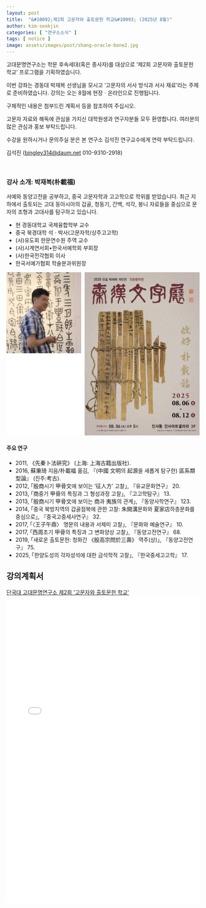 ```yaml
---
layout: post
title:  "&#10092;제2회 고문자와 출토문헌 학교&#10093; (2025년 8월)"
author: kim-seokjin
categories: [ "연구소소식" ] 
tags: [ notice ] 
image: assets/images/post/shang-oracle-bone2.jpg
---
```


고대문명연구소는 학문 후속세대(혹은 종사자)를 대상으로 ‘제2회 고문자와 출토문헌 학교’ 프로그램을 기획하였습니다.

이번 강좌는 경동대 박재복 선생님을 모시고 ‘고문자의 서사 방식과 서사 재료’라는 주제로 준비하였습니다. 강의는 오는 8월에 현장ㆍ온라인으로 진행됩니다.

구체적인 내용은 첨부드린 계획서 등을 참조하여 주십시오.

고문자 자료와 해독에 관심을 가지신 대학원생과 연구자분들 모두 환영합니다. 여러분의 많은 관심과 홍보 부탁드립니다.

수강을 원하시거나 문의주실 분은 본 연구소 김석진 연구교수에게 연락 부탁드립니다.

<span text="muted">김석진 (bingley314@daum.net 010-9310-2918)</span>


<br>

### 강사 소개: 박재복(朴載福)

서예와 동양고전을 공부하고, 중국 고문자학과 고고학으로 학위를 받았습니다. 최근 지하에서 출토되는 고대 동아시아의 갑골, 청동기, 간백, 석각, 봉니 자료들을 중심으로 문자의 조형과 고대사를 탐구하고 있습니다.

* 현 경동대학교 국제융합학부 교수
* 중국 북경대학 석ㆍ박사(고문자학/상주고고학)
* (사)유도회 한문연수원 주역 교수
* (사)시계연서회•한국서예학회 부회장
* (사)한국전각협회 이사
* 한국서예가협회 학술분과위원장

![](/assets/images/post/jaebok-park-2.jpg)

#### 주요 연구
- 2011, 《先秦卜法硏究》 (上海: 上海古籍出版社).
- 2016, 蘇秉琦 지음/朴載福 옮김, 『(中國 文明의 起源을 새롭게 탐구한) 區系類型論』 (진주:考古).
- 2012, ｢殷商시기 甲骨文에 보이는 ‘征人方’ 고찰｣, 『유교문화연구』 20.
- 2013, ｢商중기 甲骨의 특징과 그 형성과정 고찰｣, 『고고학탐구』 13.
- 2013, ｢殷商시기 甲骨文에 보이는 商과 夷族의 관계｣, 『동양사학연구』 123.
- 2014, ｢중국 북방지역의 갑골점복에 관한 고찰: 朱開溝문화와 夏家店하층문화를 중심으로｣, 『중국고중세사연구』 32.
- 2017, ｢〈王子午鼎〉 명문의 내용과 서체미 고찰｣, 『문화와 예술연구』 10.
- 2017, ｢西周초기 甲骨의 특징과 그 변화양상 고찰｣, 『동양고전연구』 68.
- 2019, ｢새로운 출토문헌: 청화간 《殷高宗問於三壽》 역주(상)｣, 『동양고전연구』 75.
- 2025, ｢한양도성의 각자성석에 대한 금석학적 고찰｣, 『한국중세고고학』 17.


## 강의계획서

<span class="muted"><a href="/assets/files/ancient-chinese-inscriptions-and-excavated-texts-conf-aug-2025.pdf" target="_blank">단국대 고대문명연구소 제2회 '고문자와 출토문헌 학교'</a></span>
<br>
<object data="/assets/files/ancient-chinese-inscriptions-and-excavated-texts-conf-aug-2025.pdf" width="100%" height="800px" type='application/pdf'>
    <embed src="/assets/files/ancient-chinese-inscriptions-and-excavated-texts-conf-aug-2025.pdf" width="100%" height="800px" type='application/pdf'/>
</object>

